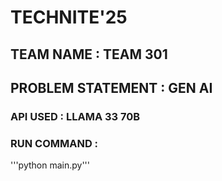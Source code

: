 # TECHNITE'25

## TEAM NAME : TEAM 301
## PROBLEM STATEMENT : GEN AI

### API USED : LLAMA 33 70B

### RUN COMMAND :
  '''python main.py'''
